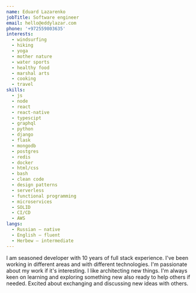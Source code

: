 ```yaml
---
name: Eduard Lazarenko
jobTitle: Software engineer
email: hello@eddylazar.com
phone: '+972559803635'
interests:
  - windsurfing
  - hiking
  - yoga
  - mother nature
  - water sports
  - healthy food
  - marshal arts
  - cooking
  - travel
skills:
  - js
  - node
  - react
  - react-native
  - typescipt
  - graphql
  - python
  - django
  - flask
  - mongodb
  - postgres
  - redis
  - docker
  - html/css
  - bash
  - clean code
  - design patterns
  - serverless
  - functional programming
  - microservices
  - SOLID
  - CI/CD
  - AWS
langs:
  - Russian — native
  - English — fluent
  - Herbew — intermediate
---
```


I am seasoned developer with 10 years of full stack experience. I've been working in different areas and with different technologies. I'm passionate about my work if it's interesting. I like architecting new things. I'm always keen on learning and exploring something new also ready to help others if needed. Excited about exchanging and discussing new ideas with others.
